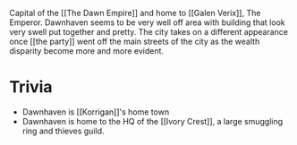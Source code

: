 Capital of the [[The Dawn Empire]] and home to [[Galen Verix]], The Emperor. Dawnhaven seems to be very well off area with building that look very swell put together and pretty. The city takes on a different appearance once [[the party]] went off the main streets of the city as the wealth disparity become more and more evident. 

# Trivia
- Dawnhaven is [[Korrigan]]'s home town 
- Dawnhaven is home to the HQ of the [[Ivory Crest]], a large smuggling ring and thieves guild.